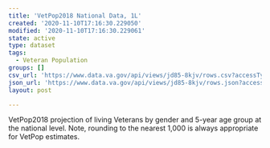 ```yaml
---
title: 'VetPop2018 National Data, 1L'
created: '2020-11-10T17:16:30.229050'
modified: '2020-11-10T17:16:30.229061'
state: active
type: dataset
tags:
  - Veteran Population
groups: []
csv_url: 'https://www.data.va.gov/api/views/jd85-8kjv/rows.csv?accessType=DOWNLOAD'
json_url: 'https://www.data.va.gov/api/views/jd85-8kjv/rows.json?accessType=DOWNLOAD'
layout: post

---
```

VetPop2018 projection of living Veterans by gender and 5-year age group at the national level. Note, rounding to the nearest 1,000 is always appropriate for VetPop estimates.
